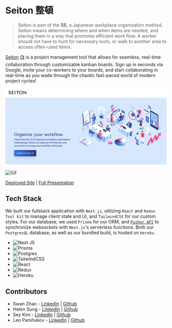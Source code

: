# Seiton 整頓

> Seiton is part of the **5S**, a Japanese workplace organization method. Seiton means determining where and when items are needed, and placing them in a way that promotes efficient work flow. A worker should not have to hunt for necessary tools, or walk to another area to access often-used items. 

[Seiton](https://seiton-fsa.herokuapp.com/orgs) [📺](https://www.youtube.com/watch?v=AKf6ypBnmvc) is a project management tool that allows for seamless, real-time collaboration through customizable kanban boards. Sign up in seconds via Google, invite your co-workers to your boards, and start collaborating in real-time as you wade through the chaotic fast-paced world of modern project cycles! 

!['Seiton'](./seiton-home.png)

<!-- ![from_giphy](https://media.giphy.com/media/cZdjq5yeMpT8jFimxa/giphy.gif) -->

![Gif](./readme.gif)

[Deployed Site](https://seiton-fsa.herokuapp.com/orgs) | [Full Presentation](https://www.youtube.com/watch?v=AKf6ypBnmvc)

## Tech Stack

We built our fullstack application with `Next.js`, utilizing `React` and `Redux Tool Kit` to manage client state and UI, and `TailwindCSS` for our custom styles. For our database, we used `Prisma` for our ORM, and [`Pusher API`](https://pusher.com/) to synchronize websockets with `Next.js`'s serverless functions. Both our `PostgresQL` database, as well as our bundled build, is hosted on `Heroku`.

- ![Next JS](https://img.shields.io/badge/Next-black?style=for-the-badge&logo=next.js&logoColor=white)
- ![Prisma](https://img.shields.io/badge/Prisma-3982CE?style=for-the-badge&logo=Prisma&logoColor=white)
- ![Postgres](https://img.shields.io/badge/postgres-%23316192.svg?style=for-the-badge&logo=postgresql&logoColor=white)
- ![TailwindCSS](https://img.shields.io/badge/tailwindcss-%2338B2AC.svg?style=for-the-badge&logo=tailwind-css&logoColor=white)
- ![React](https://img.shields.io/badge/react-%2320232a.svg?style=for-the-badge&logo=react&logoColor=%2361DAFB)
- ![Redux](https://img.shields.io/badge/redux-%23593d88.svg?style=for-the-badge&logo=redux&logoColor=white)
- ![Heroku](https://img.shields.io/badge/heroku-%23430098.svg?style=for-the-badge&logo=heroku&logoColor=white)

## Contributors

- Swan Zhao - [LinkedIn](https://www.linkedin.com/in/swan-zhao/) | [Github](https://github.com/swan-zhao)
- Helen Sung - [LinkedIn](https://www.linkedin.com/in/helen-sung/) | [Github](https://github.com/helsung)
- Sey Kim - [LinkedIn](https://www.linkedin.com/in/sey-kim/) | [Github](https://github.com/iseykim)
- Leo Parshukov - [LinkedIn](https://www.linkedin.com/in/leoparshukov/) | [Github](https://github.com/leon86ka)



